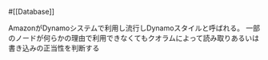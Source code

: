 #[[Database]]

AmazonがDynamoシステムで利用し流行しDynamoスタイルと呼ばれる。 一部のノードが何らかの理由で利用できなくてもクオラムによって読み取りあるいは書き込みの正当性を判断する
